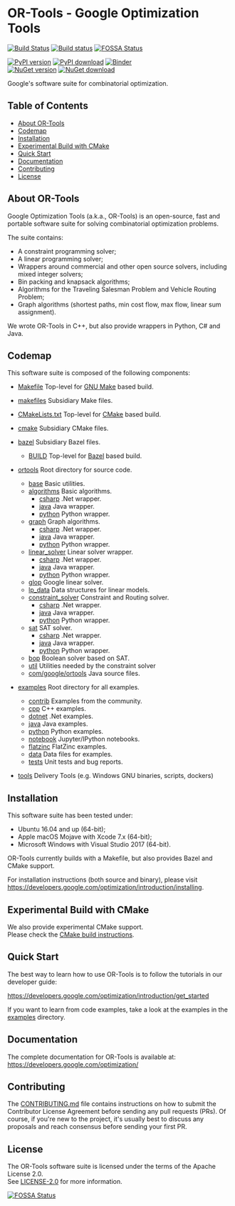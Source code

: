 # OR-Tools - Google Optimization Tools

[![Build
Status](https://travis-ci.org/google/or-tools.svg?branch=master)](https://travis-ci.org/google/or-tools)
[![Build status](https://ci.appveyor.com/api/projects/status/9hyykkcm8sh3ua6x?svg=true)](https://ci.appveyor.com/project/lperron/or-tools-98u1n) [![FOSSA Status](https://app.fossa.io/api/projects/git%2Bgithub.com%2Fjmabry%2For-tools.svg?type=shield)](https://app.fossa.io/projects/git%2Bgithub.com%2Fjmabry%2For-tools?ref=badge_shield)
 
[![PyPI version](https://badge.fury.io/py/ortools.svg)](https://pypi.org/project/ortools/)
[![PyPI download](https://img.shields.io/pypi/dm/ortools.svg)](https://pypi.org/project/ortools/#files)
[![Binder](https://mybinder.org/badge.svg)](https://mybinder.org/v2/gh/google/or-tools/master)  
[![NuGet version](https://badge.fury.io/nu/Google.OrTools.svg)](https://www.nuget.org/packages/Google.OrTools)
[![NuGet download](https://img.shields.io/nuget/dt/Google.OrTools.svg)](https://www.nuget.org/packages/Google.OrTools)

Google's software suite for combinatorial optimization.

## Table of Contents

*   [About OR-Tools](#about-or-tools)
*   [Codemap](#codemap)
*   [Installation](#installation)
*   [Experimental Build with CMake](#experimental-build-with-cmake)
*   [Quick Start](#quick-start)
*   [Documentation](#documentation)
*   [Contributing](#contributing)
*   [License](#license)

## About OR-Tools

Google Optimization Tools (a.k.a., OR-Tools) is an open-source, fast and
portable software suite for solving combinatorial optimization problems.

The suite contains:
* A constraint programming solver;
* A linear programming solver;
* Wrappers around commercial and other open source solvers, including mixed
integer solvers;
* Bin packing and knapsack algorithms;
* Algorithms for the Traveling Salesman Problem and Vehicle Routing Problem;
* Graph algorithms (shortest paths, min cost flow, max flow, linear sum
assignment).

We wrote OR-Tools in C++, but also provide wrappers in Python, C# and
Java.

## Codemap

This software suite is composed of the following components:

* [Makefile](Makefile) Top-level for [GNU Make](https://www.gnu.org/software/make/manual/make.html) based build.
* [makefiles](makefiles) Subsidiary Make files.
* [CMakeLists.txt](CMakeLists.txt) Top-level for [CMake](https://cmake.org/cmake/help/latest/) based build.
* [cmake](cmake) Subsidiary CMake files.
* [bazel](bazel) Subsidiary Bazel files.
  * [BUILD](bazel/BUILD) Top-level for [Bazel](https://docs.bazel.build/versions/master/bazel-overview.html) based build.

* [ortools](ortools) Root directory for source code.
  * [base](ortools/base) Basic utilities.
  * [algorithms](ortools/algorithms) Basic algorithms.
    * [csharp](ortools/algorithms/csharp) .Net wrapper.
    * [java](ortools/algorithms/java) Java wrapper.
    * [python](ortools/algorithms/python) Python wrapper.
  * [graph](ortools/graph) Graph algorithms.
    * [csharp](ortools/graph/csharp) .Net wrapper.
    * [java](ortools/graph/java) Java wrapper.
    * [python](ortools/graph/python) Python wrapper.
  * [linear_solver](ortools/linear_solver) Linear solver wrapper.
    * [csharp](ortools/linear_solver/csharp) .Net wrapper.
    * [java](ortools/linear_solver/java) Java wrapper.
    * [python](ortools/linear_solver/python) Python wrapper.
  * [glop](ortools/glop) Google linear solver.
  * [lp_data](ortools/lp_data) Data structures for linear models.
  * [constraint_solver](ortools/constraint_solver) Constraint and Routing solver.
    * [csharp](ortools/constraint_solver/csharp) .Net wrapper.
    * [java](ortools/constraint_solver/java) Java wrapper.
    * [python](ortools/constraint_solver/python) Python wrapper.
  * [sat](ortools/sat) SAT solver.
    * [csharp](ortools/sat/csharp) .Net wrapper.
    * [java](ortools/sat/java) Java wrapper.
    * [python](ortools/sat/python) Python wrapper.
  * [bop](ortools/bop) Boolean solver based on SAT.
  * [util](ortools/util) Utilities needed by the constraint solver
  * [com/google/ortools](ortools/com/google/ortools) Java source files.

* [examples](examples) Root directory for all examples.
  * [contrib](examples/contrib) Examples from the community.
  * [cpp](examples/cpp) C++ examples.
  * [dotnet](examples/dotnet) .Net examples.
  * [java](examples/java) Java examples.
  * [python](examples/python) Python examples.
  * [notebook](examples/notebook) Jupyter/IPython notebooks.
  * [flatzinc](examples/flatzinc) FlatZinc examples.
  * [data](examples/data) Data files for examples.
  * [tests](examples/tests) Unit tests and bug reports.

* [tools](tools) Delivery Tools (e.g. Windows GNU binaries, scripts, dockers)

## Installation

This software suite has been tested under:
- Ubuntu 16.04 and up (64-bit);
- Apple macOS Mojave with Xcode 7.x (64-bit);
- Microsoft Windows with Visual Studio 2017 (64-bit).

OR-Tools currently builds with a Makefile, but also provides Bazel and CMake support.

For installation instructions (both source and binary), please visit
https://developers.google.com/optimization/introduction/installing.

## Experimental Build with CMake

We also provide experimental CMake support.<br>Please check the
[CMake build instructions](cmake/README.md).

## Quick Start

The best way to learn how to use OR-Tools is to follow the tutorials in our
developer guide:

https://developers.google.com/optimization/introduction/get_started

If you want to learn from code examples, take a look at the examples in the
[examples](examples) directory.

## Documentation

The complete documentation for OR-Tools is available at:
https://developers.google.com/optimization/

## Contributing

The [CONTRIBUTING.md](CONTRIBUTING.md) file contains instructions on how to
submit the Contributor License Agreement before sending any pull requests (PRs).
Of course, if you're new to the project, it's usually best to discuss any
proposals and reach consensus before sending your first PR.

## License

The OR-Tools software suite is licensed under the terms of the Apache License 2.0.
<br>See [LICENSE-2.0](LICENSE-2.0.txt) for more information.


[![FOSSA Status](https://app.fossa.io/api/projects/git%2Bgithub.com%2Fjmabry%2For-tools.svg?type=large)](https://app.fossa.io/projects/git%2Bgithub.com%2Fjmabry%2For-tools?ref=badge_large)